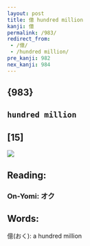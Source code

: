 ```yaml
---
layout: post
title: 億 hundred million
kanji: 億
permalink: /983/
redirect_from:
 - /億/
 - /hundred million/
pre_kanji: 982
nex_kanji: 984
---
```


## {983}

## `hundred million`

## [15]

<div class="stroke"><img src="E58484.png" /></div>

## Reading:

### On-Yomi: オク

## Words:

億(おく): a hundred million
